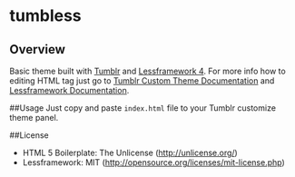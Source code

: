 # tumbless
## Overview
Basic theme built with [Tumblr](http://tumblr.com) and [Lessframework 4](https://github.com/jonikorpi/Less-Framework). For more info how to editing HTML tag just go to [Tumblr Custom Theme Documentation](https://www.tumblr.com/docs/en/custom_themes) and [Lessframework Documentation](http://www.jonikorpi.com/less-framework/).

##Usage
Just copy and paste `index.html` file to your Tumblr customize theme panel.

##License
- HTML 5 Boilerplate: The Unlicense (http://unlicense.org/)
- Lessframework: MIT (http://opensource.org/licenses/mit-license.php)
